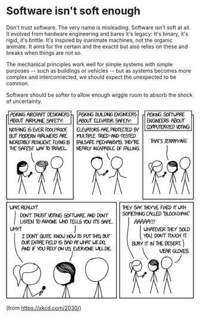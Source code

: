 
# Software isn't soft enough 

Don't trust software. 
The very name is misleading. Software isn't soft at all. 
It evolved from hardware engineering and bares it's legacy: 
It's binary, it's rigid, it's brittle. 
It's inspired by inanimate machines, not the organic animate. 
It aims for the certain and the exactit but also relies on these and breaks when things are not so. 

The mechanical principles work well for simple systems with simple purposes -- such as buildings or vehicles -- 
but as systems becomes more complex and interconnected, 
we should expect the unexpected to be common. 

Software should be softer to allow enough wiggle room to absorb the 
shock of uncertainty. 

![alt text](img/do_not_trust_software.png)

(from https://xkcd.com/2030/)
